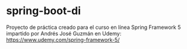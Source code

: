 # spring-boot-di
Proyecto de práctica creado para el curso en línea Spring Framework 5 impartido por Andrés José Guzmán en Udemy: https://www.udemy.com/spring-framework-5/
